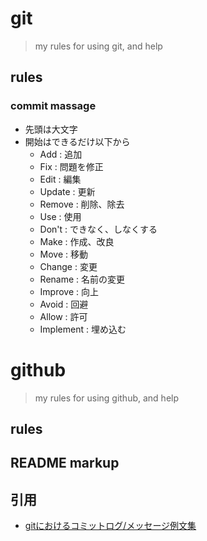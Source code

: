 # git
> my rules for using git, and help

## rules
### commit massage
- 先頭は大文字
- 開始はできるだけ以下から
  - Add : 追加
  - Fix : 問題を修正
  - Edit : 編集
  - Update : 更新
  - Remove : 削除、除去
  - Use : 使用
  - Don't : できなく、しなくする
  - Make : 作成、改良
  - Move : 移動
  - Change : 変更
  - Rename : 名前の変更
  - Improve : 向上
  - Avoid : 回避
  - Allow : 許可
  - Implement : 埋め込む


# github
> my rules for using github, and help

## rules

## README markup


## 引用
- [gitにおけるコミットログ/メッセージ例文集](https://anond.hatelabo.jp/20160725092419)
